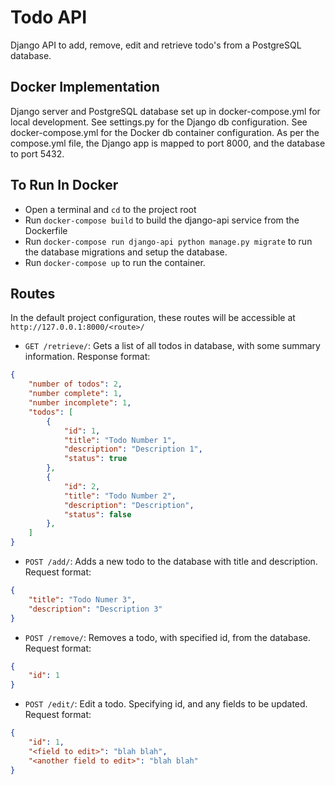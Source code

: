 # Todo API

Django API to add, remove, edit and retrieve todo's from a PostgreSQL database.

## Docker Implementation
Django server and PostgreSQL database set up in docker-compose.yml for local development.
See settings.py for the Django db configuration. 
See docker-compose.yml for the Docker db container configuration.
As per the compose.yml file, the Django app is mapped to port 8000, and the database to port 5432.

## To Run In Docker
* Open a terminal and `cd` to the project root
* Run `docker-compose build` to build the django-api service from the Dockerfile
* Run `docker-compose run django-api python manage.py migrate` to run the database migrations and setup the database.
* Run `docker-compose up` to run the container.

## Routes

In the default project configuration, these routes will be accessible at `http://127.0.0.1:8000/<route>/`

* `GET /retrieve/`: Gets a list of  all todos in database, with some summary information. Response format:
```json
{
    "number of todos": 2,
    "number complete": 1,
    "number incomplete": 1,
    "todos": [
        {
            "id": 1,
            "title": "Todo Number 1",
            "description": "Description 1",
            "status": true
        },
        {
            "id": 2,
            "title": "Todo Number 2",
            "description": "Description",
            "status": false
        },
    ]
}
```
* `POST /add/`: Adds a new todo to the database with title and description.
Request format:
```json
{
    "title": "Todo Numer 3",
    "description": "Description 3"
}
```
* `POST /remove/`: Removes a todo, with specified id, from the database. Request format:
```json
{
    "id": 1
}
```
* `POST /edit/`: Edit a todo. Specifying id, and any fields to be updated. Request format:
```json
{
    "id": 1,
    "<field to edit>": "blah blah",
    "<another field to edit>": "blah blah"
}
```
